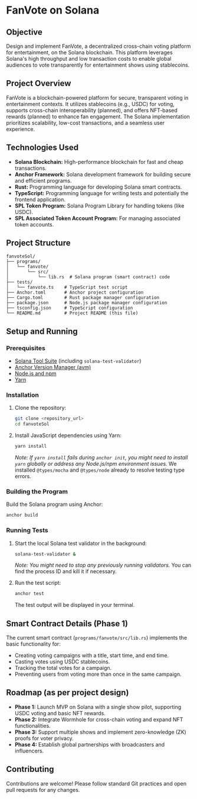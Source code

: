 # FanVote on Solana

## Objective
Design and implement FanVote, a decentralized cross-chain voting platform for entertainment, on the Solana blockchain. This platform leverages Solana's high throughput and low transaction costs to enable global audiences to vote transparently for entertainment shows using stablecoins.

## Project Overview
FanVote is a blockchain-powered platform for secure, transparent voting in entertainment contexts. It utilizes stablecoins (e.g., USDC) for voting, supports cross-chain interoperability (planned), and offers NFT-based rewards (planned) to enhance fan engagement. The Solana implementation prioritizes scalability, low-cost transactions, and a seamless user experience.

## Technologies Used
*   **Solana Blockchain:** High-performance blockchain for fast and cheap transactions.
*   **Anchor Framework:** Solana development framework for building secure and efficient programs.
*   **Rust:** Programming language for developing Solana smart contracts.
*   **TypeScript:** Programming language for writing tests and potentially the frontend application.
*   **SPL Token Program:** Solana Program Library for handling tokens (like USDC).
*   **SPL Associated Token Account Program:** For managing associated token accounts.

## Project Structure

```
fanvoteSol/
├── programs/
│   └── fanvote/
│       └── src/
│           └── lib.rs  # Solana program (smart contract) code
├── tests/
│   └── fanvote.ts    # TypeScript test script
├── Anchor.toml       # Anchor project configuration
├── Cargo.toml        # Rust package manager configuration
├── package.json      # Node.js package manager configuration
├── tsconfig.json     # TypeScript configuration
└── README.md         # Project README (this file)
```

## Setup and Running

### Prerequisites
*   [Solana Tool Suite](https://docs.solana.com/cli/install-update) (including `solana-test-validator`)
*   [Anchor Version Manager (avm)](https://www.anchor-lang.com/docs/installation)
*   [Node.js and npm](https://nodejs.org/)
*   [Yarn](https://yarnpkg.com/)

### Installation
1.  Clone the repository:
    ```bash
    git clone <repository_url>
    cd fanvoteSol
    ```
2.  Install JavaScript dependencies using Yarn:
    ```bash
    yarn install
    ```
    *Note: If `yarn install` fails during `anchor init`, you might need to install `yarn` globally or address any Node.js/npm environment issues.* We installed `@types/mocha` and `@types/node` already to resolve testing type errors.

### Building the Program
Build the Solana program using Anchor:
```bash
anchor build
```

### Running Tests
1.  Start the local Solana test validator in the background:
    ```bash
    solana-test-validator &
    ```
    *Note: You might need to stop any previously running validators.* You can find the process ID and kill it if necessary.

2.  Run the test script:
    ```bash
    anchor test
    ```
    The test output will be displayed in your terminal.

## Smart Contract Details (Phase 1)
The current smart contract (`programs/fanvote/src/lib.rs`) implements the basic functionality for:
*   Creating voting campaigns with a title, start time, and end time.
*   Casting votes using USDC stablecoins.
*   Tracking the total votes for a campaign.
*   Preventing users from voting more than once in the same campaign.

## Roadmap (as per project design)
*   **Phase 1:** Launch MVP on Solana with a single show pilot, supporting USDC voting and basic NFT rewards.
*   **Phase 2:** Integrate Wormhole for cross-chain voting and expand NFT functionalities.
*   **Phase 3:** Support multiple shows and implement zero-knowledge (ZK) proofs for voter privacy.
*   **Phase 4:** Establish global partnerships with broadcasters and influencers.

## Contributing
Contributions are welcome! Please follow standard Git practices and open pull requests for any changes. 